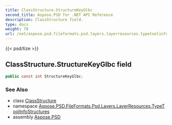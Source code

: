 ```yaml
---
title: ClassStructure.StructureKeyGlbc
second_title: Aspose.PSD for .NET API Reference
description: ClassStructure field. 
type: docs
weight: 70
url: /net/aspose.psd.fileformats.psd.layers.layerresources.typetoolinfostructures/classstructure/structurekeyglbc/
---
```

{{< psd/tize >}}
## ClassStructure.StructureKeyGlbc field

```csharp
public const int StructureKeyGlbc;
```

### See Also

* class [ClassStructure](../)
* namespace [Aspose.PSD.FileFormats.Psd.Layers.LayerResources.TypeToolInfoStructures](../../classstructure/)
* assembly [Aspose.PSD](../../../)


